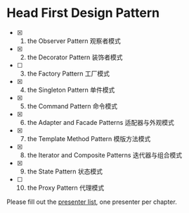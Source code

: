 # Head First Design Pattern

 - [x] 1. the Observer Pattern 观察者模式
 - [x] 2. the Decorator Pattern 装饰者模式
 - [ ] 3. the Factory Pattern 工厂模式
 - [x] 4. the Singleton Pattern 单件模式
 - [x] 5. the Command Pattern 命令模式
 - [x] 6. the Adapter and Facade Patterns 适配器与外观模式
 - [x] 7. the Template Method Pattern 模版方法模式
 - [x] 8. the Iterator and Composite Patterns 迭代器与组合模式
 - [x] 9. the State Pattern 状态模式
 - [ ] 10. the Proxy Pattern 代理模式

Please fill out the [presenter list](https://docs.google.com/spreadsheets/d/1L1sKpyhTEuSj9oeivEiZ3RyX_igH-fCN5esGVHiJSVU/edit?usp=sharing), one presenter per chapter.
